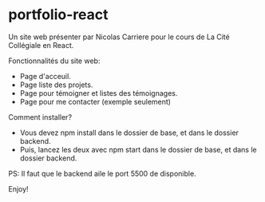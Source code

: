 # portfolio-react

Un site web présenter par Nicolas Carriere pour le cours de La Cité Collégiale en React.

Fonctionnalités du site web:
- Page d'acceuil.
- Page liste des projets.
- Page pour témoigner et listes des témoignages.
- Page pour me contacter (exemple seulement)

Comment installer?
- Vous devez npm install dans le dossier de base, et dans le dossier backend.
- Puis, lancez les deux avec npm start dans le dossier de base, et dans le dossier backend.

PS: Il faut que le backend aile le port 5500 de disponible.

Enjoy!
